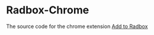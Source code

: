 # Radbox-Chrome

The source code for the chrome extension [Add to Radbox](https://chrome.google.com/webstore/detail/aiffoboefmhfpgiohiklflhfcfbjpmgm)